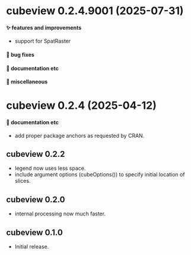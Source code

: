# cubeview 0.2.4.9001 (2025-07-31)

#### ✨ features and improvements

  * support for SpatRaster

#### 🐛 bug fixes

#### 💬 documentation etc

#### 🍬 miscellaneous


# cubeview 0.2.4 (2025-04-12)

#### 💬 documentation etc

* add proper package anchors as requested by CRAN.

## cubeview 0.2.2

* legend now uses less space.
* include argument options (cubeOptions()) to specify initial location of slices.

## cubeview 0.2.0

* internal processing now much faster.

## cubeview 0.1.0

* Initial release.

